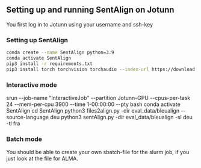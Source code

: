 ## Setting up and running SentAlign on Jotunn

You first log in to Jotunn using your username and ssh-key


### Setting up SentAlign
```bash
conda create --name SentAlign python=3.9
conda activate SentAlign
pip3 install -r requirements.txt
pip3 install torch torchvision torchaudio --index-url https://download.pytorch.org/whl/cu118
```

### Interactive mode
srun --job-name "InteractiveJob" --partition Jotunn-GPU --cpus-per-task 24 --mem-per-cpu 3900 --time 1-00:00:00 --pty bash
conda activate SentAlign
cd SentAlign
python3 files2align.py -dir eval_data/bleualign --source-language deu
python3 sentAlign.py -dir eval_data/bleualign -sl deu -tl fra
### Batch mode
You should be able to create your own sbatch-file for the slurm job, if you just look at the file for ALMA.